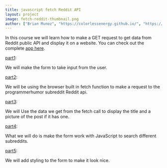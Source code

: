 ```yaml
---
title: javascript fetch Reddit API
layout: project
image: fetch-reddit-thumbnail.png
author: ["Brian Munoz", "https://colorlessenergy.github.io/", "https://github.com/colorlessenergy"]
---
```


In this course we will learn how to make a <span class="highlight__code">GET</span> request to get data from Reddit public API and display it on a website. You can check out the complete [app here](https://github.com/colorlessenergy/fetch-reddit).

[part1](../part1):

We will make the form to take input from  the user.

[part2](../part2):

We will be using the browser built in fetch function to make a request to the programmerhumor subreddit Reddit api.

[part3](../part3):

We will Use the data we get from the fetch call to display the title and a picture of the post if it has one.

[part4](../part4):

What we will do is make the form work with JavaScript to search different subreddits.

[part5](../part5):

We will add styling to the form to make it look nice.